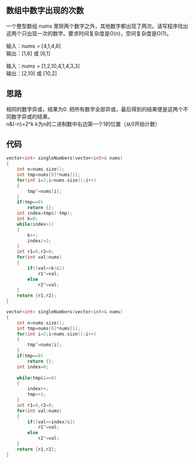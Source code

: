 ## 数组中数字出现的次数

一个整型数组 nums 里除两个数字之外，其他数字都出现了两次。请写程序找出这两个只出现一次的数字。要求时间复杂度是O(n)，空间复杂度是O(1)。

输入：nums = [4,1,4,6]\
输出：[1,6] 或 [6,1]

输入：nums = [1,2,10,4,1,4,3,3]\
输出：[2,10] 或 [10,2]

## 思路

相同的数字异或，结果为0. 把所有数字全部异或，最后得到的结果便是这两个不同数字异或的结果。\
n&(-n)=2^k  k为n的二进制数中右边第一个1的位置（从0开始计数）

## 代码

```C++
vector<int> singleNumbers(vector<int>& nums)
{
    int n=nums.size();
    int tmp=nums[0]*nums[1];
    for(int i=2;i<nums.size();i++)
    {
        tmp^=nums[i];
    }
    if(tmp==0)
        return {};
    int index=tmp&(-tmp);
    int k=0;
    while(index>1)
    {
        k++;
        index/=2;
    }
    int r1=0,r2=0;
    for(int val:nums)
    {
        if((val>>k)&1)
            r1^=val;
        else
            r2^=val;
    }
    return {r1,r2};
}
```

```C++
vector<int> singleNumbers(vector<int>& nums)
{
    int n=nums.size();
    int tmp=nums[0]*nums[1];
    for(int i=2;i<nums.size();i++)
    {
        tmp^=nums[i];
    }
    if(tmp==0)
        return {};
    int index=0;
   
    while(tmp&1==0)
    {
        index++;
        tmp>>1;
    }
    int r1=0,r2=0;
    for(int val:nums)
    {
        if((val>>index)&1)
            r1^=val;
        else
            r2^=val;
    }
    return {r1,r2};
}
```
